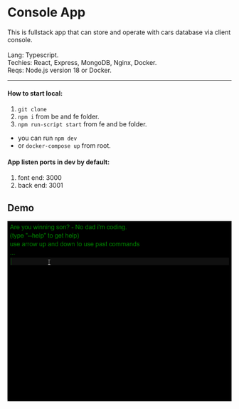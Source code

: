 # Console App

This is fullstack app that can store and operate with cars database via client console.
<br>
<br>
Lang: Typescript.
<br>
Techies: React, Express, MongoDB, Nginx, Docker.
<br>
Reqs: Node.js version 18 or Docker.
<hr>

#### How to start local:

1) `git clone`
2) `npm i` from be and fe folder.
3) `npm run-script start` from fe and be folder.
* you can run `npm dev`
* or `docker-compose up` from root.

#### App listen ports in dev by default:
1) font end:  3000
2) back end:  3001

## Demo
![Gif](./demo.gif)